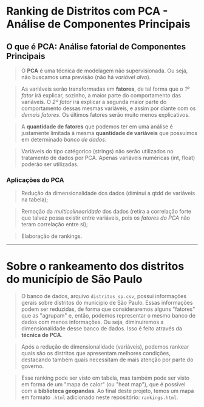 # **Ranking de Distritos com PCA - Análise de Componentes Principais**

## **O que é PCA: Análise fatorial de Componentes Principais**

> O **PCA** é uma técnica de modelagem não supervisionada. Ou seja, não buscamos uma previsão (não há *variável alvo*).

> As variáveis serão transformadas em **fatores**, de tal forma que o *1º fator* irá explicar, sozinho, a maior parte do comportamento das variáveis. O *2º fator* irá explicar a segunda maior parte do comportamento dessas mesmas variáveis, e assim por diante com os *demais fatores*. Os últimos fatores serão muito menos explicativos.

> A **quantidade de fatores** que podemos ter em uma análise é justamente limitada à mesma **quantidade de variáveis** que possuímos em determinado *banco de dados*.

> Variáveis do tipo catégorico (strings) não serão utilizados no tratamento de dados por PCA. Apenas variáveis numéricas (int, float) poderão ser utilizadas.

### **Aplicações do PCA**

> Redução da dimensionalidade dos dados (diminui a qtdd de variáveis na tabela);

> Remoção da *multicolinearidade* dos dados (retira a correlação forte que talvez possa existir entre variáveis, pois os *fatores do PCA* não teram correlação entre si);

> Elaboração de rankings.

---
# Sobre o rankeamento dos distritos do município de São Paulo

> O banco de dados, arquivo ```distritos_sp.csv```, possui informações gerais sobre distritos do município de São Paulo. Essas informações podem ser reduzidas, de forma que consideraremos alguns "fatores" que as "agrupam" e, então, podemos representar o mesmo banco de dados com menos informações. Ou seja, diminuiremos a dimensionalidade desse banco de dados. Isso é feito através da **técnica de PCA**.

> Após a redução de dimensionalidade (variáveis), podemos rankear quais são os distritos que apresentam melhores condições, destacando também quais necessitam de mais atenção por parte do governo. 

> Esse ranking pode ser visto em tabela, mas também pode ser visto em forma de um "mapa de calor" (ou "heat map"), que é possível com a **biblioteca geopandas**. Ao final deste projeto, temos um mapa em formato ```.html``` adicionado neste repositório: ```rankings.html```.

